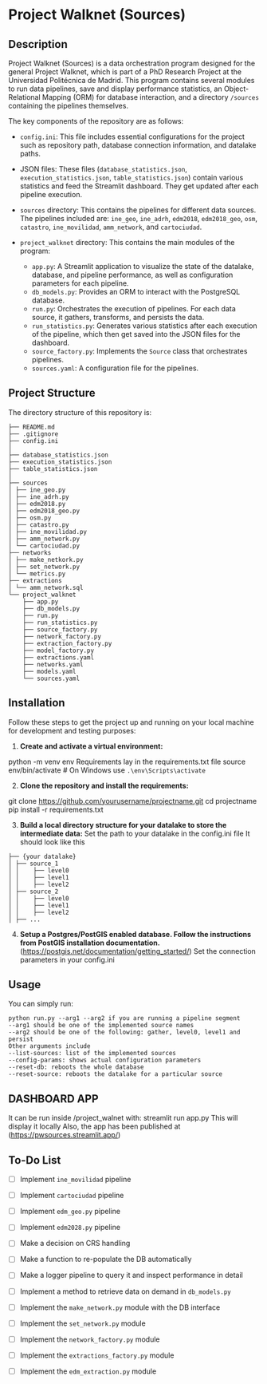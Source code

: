 # Project Walknet (Sources)

## Description
Project Walknet (Sources) is a data orchestration program designed for the general Project Walknet, which is part of a PhD Research Project at the Universidad Politécnica de Madrid. This program contains several modules to run data pipelines, save and display performance statistics, an Object-Relational Mapping (ORM) for database interaction, and a directory `/sources` containing the pipelines themselves.

The key components of the repository are as follows:

- `config.ini`: This file includes essential configurations for the project such as repository path, database connection information, and datalake paths.

- JSON files: These files (`database_statistics.json`, `execution_statistics.json`, `table_statistics.json`) contain various statistics and feed the Streamlit dashboard. They get updated after each pipeline execution.

- `sources` directory: This contains the pipelines for different data sources. The pipelines included are: `ine_geo`, `ine_adrh`, `edm2018`, `edm2018_geo`, `osm`, `catastro`, `ine_movilidad`, `amm_network`, and `cartociudad`.

- `project_walknet` directory: This contains the main modules of the program:
    - `app.py`: A Streamlit application to visualize the state of the datalake, database, and pipeline performance, as well as configuration parameters for each pipeline.
    - `db_models.py`: Provides an ORM to interact with the PostgreSQL database.
    - `run.py`: Orchestrates the execution of pipelines. For each data source, it gathers, transforms, and persists the data.
    - `run_statistics.py`: Generates various statistics after each execution of the pipeline, which then get saved into the JSON files for the dashboard.
    - `source_factory.py`: Implements the `Source` class that orchestrates pipelines.
    - `sources.yaml`: A configuration file for the pipelines.

## Project Structure

The directory structure of this repository is:

```
├── README.md
├── .gitignore
├── config.ini
│
├── database_statistics.json
├── execution_statistics.json
├── table_statistics.json
│
├── sources
│ ├── ine_geo.py
│ ├── ine_adrh.py
│ ├── edm2018.py
│ ├── edm2018_geo.py
│ ├── osm.py
│ ├── catastro.py
│ ├── ine_movilidad.py
│ ├── amm_network.py
│ └── cartociudad.py
├── networks
│ ├── make_netkork.py
│ ├── set_network.py
│ └── metrics.py
├── extractions
│ └── amm_network.sql
└── project_walknet
    ├── app.py
    ├── db_models.py
    ├── run.py
    ├── run_statistics.py
    ├── source_factory.py
    ├── network_factory.py
    ├── extraction_factory.py
    ├── model_factory.py
    ├── extractions.yaml
    ├── networks.yaml
    ├── models.yaml
    └── sources.yaml
```
## Installation
Follow these steps to get the project up and running on your local machine for development and testing purposes:

1. **Create and activate a virtual environment:**

python -m venv env
Requirements lay in the requirements.txt file
source env/bin/activate  # On Windows use `.\env\Scripts\activate`

2. **Clone the repository and install the requirements:**

git clone https://github.com/yourusername/projectname.git
cd projectname
pip install -r requirements.txt

3. **Build a local directory structure for your datalake to store the intermediate data:**
 Set the path to your datalake in the config.ini file
 It should look like this
```
├── {your datalake}
│ ├── source_1
│ │    ├── level0
│ │    ├── level1
│ │    ├── level2
│ ├── source_2
│ │    ├── level0
│ │    ├── level1
│ │    ├── level2
│ ├── ...
```
4. **Setup a Postgres/PostGIS enabled database. Follow the instructions from PostGIS installation documentation.** 
(https://postgis.net/documentation/getting_started/)
Set the connection parameters in your config.ini

## Usage

You can simply run:
```
python run.py --arg1 --arg2 if you are running a pipeline segment
--arg1 should be one of the implemented source names
--arg2 should be one of the following: gather, level0, level1 and persist
Other arguments include
--list-sources: list of the implemented sources
--config-params: shows actual configuration parameters
--reset-db: reboots the whole database
--reset-source: reboots the datalake for a particular source
```
## DASHBOARD APP

It can be run inside /project_walnet with:
streamlit run app.py
This will display it locally
Also, the app has been published at
(https://pwsources.streamlit.app/)

## To-Do List

- [ ] Implement `ine_movilidad` pipeline
- [ ] Implement `cartociudad` pipeline
- [ ] Implement `edm_geo.py` pipeline
- [ ] Implement `edm2028.py` pipeline
- [ ] Make a decision on CRS handling
- [ ] Make a function to re-populate the DB automatically
- [ ] Make a logger pipeline to query it and inspect performance in detail
- [ ] Implement a method to retrieve data on demand in `db_models.py`
- [ ] Implement the `make_network.py` module with the DB interface
- [ ] Implement the `set_network.py` module
- [ ] Implement the `network_factory.py` module
- [ ] Implement the `extractions_factory.py` module
- [ ] Implement the `edm_extraction.py` module


